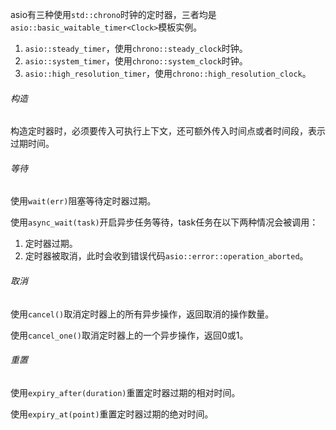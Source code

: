 asio有三种使用`std::chrono`时钟的定时器，三者均是`asio::basic_waitable_timer<Clock>`模板实例。

1. `asio::steady_timer`，使用`chrono::steady_clock`时钟。
2. `asio::system_timer`，使用`chrono::system_clock`时钟。
3. `asio::high_resolution_timer`，使用`chrono::high_resolution_clock`。

###### 构造

构造定时器时，必须要传入可执行上下文，还可额外传入时间点或者时间段，表示过期时间。

###### 等待

使用`wait(err)`阻塞等待定时器过期。

使用`async_wait(task)`开启异步任务等待，task任务在以下两种情况会被调用：

1. 定时器过期。
2. 定时器被取消，此时会收到错误代码`asio::error::operation_aborted`。

###### 取消

使用`cancel()`取消定时器上的所有异步操作，返回取消的操作数量。

使用`cancel_one()`取消定时器上的一个异步操作，返回0或1。

###### 重置

使用`expiry_after(duration)`重置定时器过期的相对时间。

使用`expiry_at(point)`重置定时器过期的绝对时间。